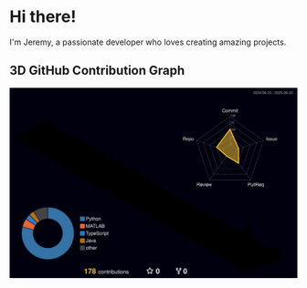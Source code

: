 # Hi there!

I'm Jeremy, a passionate developer who loves creating amazing projects.

## 3D GitHub Contribution Graph

![3D Contribution Graph](./assets/profile-night-rainbow.svg)
